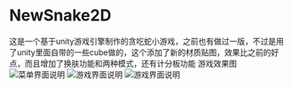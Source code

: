 # NewSnake2D
这是一个基于unity游戏引擎制作的贪吃蛇小游戏，之前也有做过一版，不过是用了unity里面自带的一些cube做的，这个添加了新的材质贴图，效果比之前的好点，而且增加了换肤功能和两种模式，还有计分板功能
游戏效果图
![菜单界面说明](https://github.com/fctony/NewSnake2D/blob/master/StartGame.jpg)
![游戏界面说明](https://github.com/fctony/NewSnake2D/blob/master/RuanGame.jpg)
![游戏界面说明](https://github.com/fctony/NewSnake2D/blob/master/GameOver.jpg)
